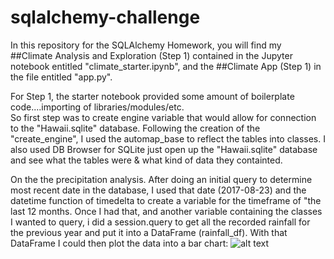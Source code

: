# sqlalchemy-challenge

In this repository for the SQLAlchemy Homework, you will find my ##Climate Analysis and Exploration (Step 1) 
contained in the Jupyter notebook entitled "climate_starter.ipynb", and the ##Climate App (Step 1) in the file 
entitled "app.py".  

For Step 1, the starter notebook provided some amount of boilerplate code....importing of libraries/modules/etc.  
So first step was to create engine variable that would allow for connection to the "Hawaii.sqlite" database.  Following 
the creation of the "create_engine", I used the automap_base to reflect the tables into classes.  I also used DB Browser
for SQLite just open up the "Hawaii.sqlite" database and see what the tables were & what kind of data they containted.

On the the precipitation analysis.  After doing an initial query to determine most recent date in the database, I used 
that date (2017-08-23) and the datetime function of timedelta to create a variable for the timeframe of "the last 12 months.
Once I had that, and another variable containing the classes I wanted to query, i did a session.query to get all the 
recorded rainfall for the previous year and put it into a DataFrame (rainfall_df).  With that DataFrame I could then plot the data into
a bar chart:  ![alt text](https://github.com/loucksjohn/sqlalchemy-challenge/blob/main/rainfall_bar.png?raw=true)
